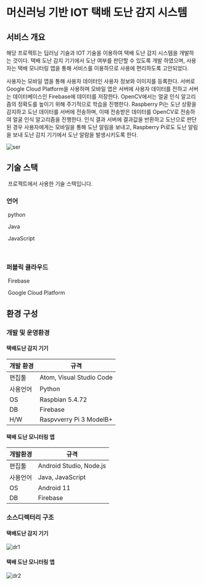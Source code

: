 # 머신러닝 기반 IOT 택배 도난 감지 시스템

## 서비스 개요 

 해당 프로젝트는 딥러닝 기술과 IOT 기술을 이용하여 택배 도난 감지 시스템을 개발하는 것이다. 택배 도난 감지 기기에서 도난 여부를 판단할 수 있도록 개발 하였으며, 사용자는 택배 모니터링 앱을 통해 서비스를 이용하므로 사용에 편리하도록 고안되었다.

 사용자는 모바일 앱을 통해 사용자 데이터인 사용자 정보와 이미지를 등록한다. 서버로 Google Cloud Platform을 사용하며 모바일 앱은 서버에 사용자 데이터를 전하고 서버는 데이터베이스인 Firebase에 데이터를 저장한다. OpenCV에서는 얼굴 인식 알고리즘의 정확도를 높이기 위해 주기적으로 학습을 진행한다. Raspberry Pi는 도난 상황을 감지하고 도난 데이터를 서버에 전송하며, 이때 전송받은 데이터를 OpenCV로 전송하여 얼굴 인식 알고리즘을 진행한다. 인식 결과 서버에 결과값을 반환하고 도난으로 판단된 경우 사용자에게는 모바일을 통해 도난 알림을 보내고, Raspberry Pi로도 도난 알림을 보내 도난 감지 기기에서 도난 알람을 발생시키도록 한다.

![ser](https://user-images.githubusercontent.com/87285592/126595460-24530712-426c-4383-a347-0bc3fffbeb7d.jpg)



## 기술 스택

​	프로젝트에서 사용한 기술 스택입니다.

### 	언어

​		python

​		Java

​		JavaScript

​	

### 	퍼블릭 클라우드

​		Firebase

​		Google Cloud Platform



## 환경 구성

### 		개발 및 운영환경

#### 				택배도난 감지 기기

| 개발 환경 | 규격                     |
| --------- | ------------------------ |
| 편집툴    | Atom, Visual Studio Code |
| 사용언어  | Python                   |
| OS        | Raspbian 5.4.72          |
| DB        | Firebase                 |
| H/W       | Raspvverry Pi 3 ModelB+  |

#### 				택배 도난 모니터링 앱

| 개발환경 | 규격                    |
| -------- | ----------------------- |
| 편집툴   | Android Studio, Node.js |
| 사용언어 | Java, JavaScript        |
| OS       | Android 11              |
| DB       | Firebase                |



### 		소스디렉터리 구조

#### 				택배도난 감지 기기

![dr1](https://user-images.githubusercontent.com/87285592/126587241-794d4faa-af96-4e5f-bbd3-6e5f2699816a.jpg)

#### 				택배 도난 모니터링 앱

![dr2](https://user-images.githubusercontent.com/87285592/126587247-279adf23-4656-4b4c-a38d-2ec64c5bf9be.jpg)

